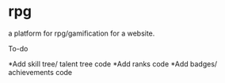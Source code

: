 rpg
===

a platform for rpg/gamification for a website.

To-do

  *Add skill tree/ talent tree code
  *Add ranks code
  *Add badges/ achievements code
